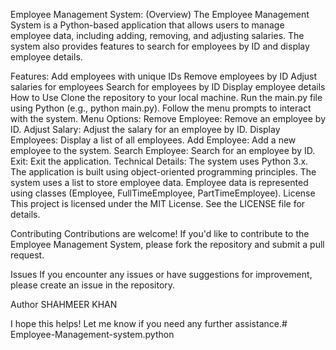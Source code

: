 Employee Management System:
(Overview)
The Employee Management System is a Python-based application that allows users to manage employee data, including adding, removing, and adjusting salaries. The system also provides features to search for employees by ID and display employee details.

Features:
Add employees with unique IDs
Remove employees by ID
Adjust salaries for employees
Search for employees by ID
Display employee details
How to Use
Clone the repository to your local machine.
Run the main.py file using Python (e.g., python main.py).
Follow the menu prompts to interact with the system.
Menu Options:
Remove Employee: Remove an employee by ID.
Adjust Salary: Adjust the salary for an employee by ID.
Display Employees: Display a list of all employees.
Add Employee: Add a new employee to the system.
Search Employee: Search for an employee by ID.
Exit: Exit the application.
Technical Details:
The system uses Python 3.x.
The application is built using object-oriented programming principles.
The system uses a list to store employee data.
Employee data is represented using classes (Employee, FullTimeEmployee, PartTimeEmployee).
License
This project is licensed under the MIT License. See the LICENSE file for details.

Contributing
Contributions are welcome! If you'd like to contribute to the Employee Management System, please fork the repository and submit a pull request.

Issues
If you encounter any issues or have suggestions for improvement, please create an issue in the repository.

Author
SHAHMEER KHAN

I hope this helps! Let me know if you need any further assistance.# Employee-Management-system.python
